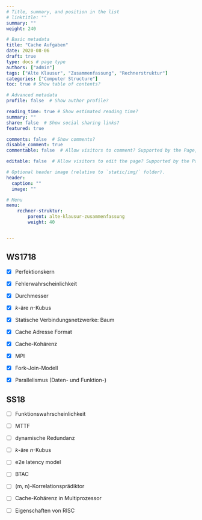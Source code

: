 ```yaml
---
# Title, summary, and position in the list
# linktitle: ""
summary: ""
weight: 240

# Basic metadata
title: "Cache Aufgaben"
date: 2020-08-06
draft: true
type: docs # page type
authors: ["admin"]
tags: ["Alte Klausur", "Zusammenfassung", "Rechnerstruktur"]
categories: ["Computer Structure"]
toc: true # Show table of contents?

# Advanced metadata
profile: false  # Show author profile?

reading_time: true # Show estimated reading time?
summary: ""
share: false  # Show social sharing links?
featured: true

comments: false  # Show comments?
disable_comment: true
commentable: false  # Allow visitors to comment? Supported by the Page, Post, and Docs content types.

editable: false  # Allow visitors to edit the page? Supported by the Page, Post, and Docs content types.

# Optional header image (relative to `static/img/` folder).
header:
  caption: ""
  image: ""

# Menu
menu: 
    rechner-struktur:
        parent: alte-klausur-zusammenfassung
        weight: 40


---
```


## WS1718

- [x] Perfektionskern
- [x] Fehlerwahrscheinlichkeit
- [x] Durchmesser
- [x] $k$-äre $n$-Kubus
- [x] Statische Verbindungsnetzwerke: Baum
- [x] Cache Adresse Format
- [x] Cache-Kohärenz
- [x] MPI
- [x] Fork-Join-Modell
- [x] Parallelismus (Daten- und Funktion-)



## SS18

- [ ] Funktionswahrscheinlichkeit
- [ ] MTTF
- [ ] dynamische Redundanz
- [ ] $k$-äre $n$-Kubus
- [ ] e2e latency model
- [ ] BTAC
- [ ] (m, n)-Korrelationsprädiktor
- [ ] Cache-Kohärenz in Multiprozessor
- [ ] Eigenschaften von RISC














